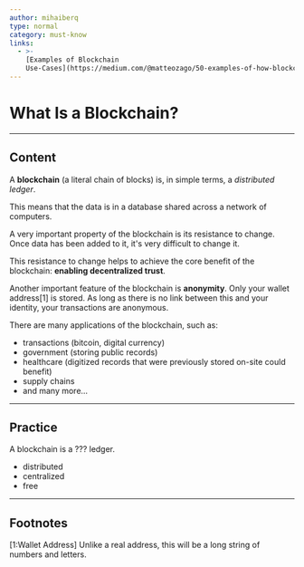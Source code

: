 ```yaml
---
author: mihaiberq
type: normal
category: must-know
links:
  - >-
    [Examples of Blockchain
    Use-Cases](https://medium.com/@matteozago/50-examples-of-how-blockchains-are-taking-over-the-world-4276bf488a4b){website}
---
```


# What Is a Blockchain?


---

## Content

A **blockchain** (a literal chain of blocks) is, in simple terms, a *distributed ledger*. 

This means that the data is in a database shared across a network of computers.

A very important property of the blockchain is its resistance to change. Once data has been added to it, it's very difficult to change it.

This resistance to change helps to achieve the core benefit of the blockchain: **enabling decentralized trust**.

Another important feature of the blockchain is **anonymity**. Only your wallet address[1] is stored. As long as there is no link between this and your identity, your transactions are anonymous.

There are many applications of the blockchain, such as:

- transactions (bitcoin, digital currency)
- government (storing public records)
- healthcare (digitized records that were previously stored on-site could benefit)
- supply chains
- and many more...


---

## Practice

A blockchain is a ??? ledger.

- distributed
- centralized
- free


---

## Footnotes

[1:Wallet Address]
Unlike a real address, this will be a long string of numbers and letters.
